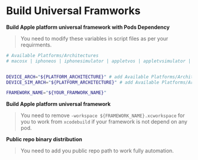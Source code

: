 # Build Universal Framworks

**Build Apple platform universal framework with Pods Dependency**

> You need to modify these variables in script files as per your requirments.

```bash
# Available Platforms/Architectures 
# macosx | iphoneos | iphonesimulator | appletvos | appletvsimulator | watchos | watchsimulator


DEVICE_ARCH="${PLATFORM_ARCHITECTURE}" # add Available Platforms/Architectures
DEVICE_SIM_ARCH="${PLATFORM_ARCHITECTURE}" # add Available Platforms/Architectures

FRAMEWORK_NAME="${YOUR_FRAMWORK_NAME}"
```

**Build Apple platform universal framework**

> You need to remove `-workspace ${FRAMEWORK_NAME}.xcworkspace` for you to work from `xcodebuild` if your framework is not depend on any pod.

**Public repo binary distribution**

> You need to add you public repo path to work fully automation.
